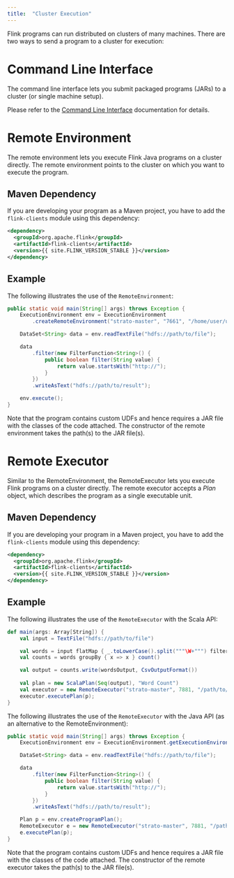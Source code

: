 ```yaml
---
title:  "Cluster Execution"
---
```


Flink programs can run distributed on clusters of many machines. There
are two ways to send a program to a cluster for execution:

# Command Line Interface

The command line interface lets you submit packaged programs (JARs) to a cluster
(or single machine setup).

Please refer to the [Command Line Interface](cli.html) documentation for
details.

# Remote Environment

The remote environment lets you execute Flink Java programs on a cluster
directly. The remote environment points to the cluster on which you want to
execute the program.

## Maven Dependency

If you are developing your program as a Maven project, you have to add the
`flink-clients` module using this dependency:

```xml
<dependency>
  <groupId>org.apache.flink</groupId>
  <artifactId>flink-clients</artifactId>
  <version>{{ site.FLINK_VERSION_STABLE }}</version>
</dependency>
```

## Example

The following illustrates the use of the `RemoteEnvironment`:

```java
public static void main(String[] args) throws Exception {
    ExecutionEnvironment env = ExecutionEnvironment
        .createRemoteEnvironment("strato-master", "7661", "/home/user/udfs.jar");

    DataSet<String> data = env.readTextFile("hdfs://path/to/file");

    data
        .filter(new FilterFunction<String>() {
            public boolean filter(String value) {
                return value.startsWith("http://");
            }
        })
        .writeAsText("hdfs://path/to/result");

    env.execute();
}
```

Note that the program contains custom UDFs and hence requires a JAR file with
the classes of the code attached. The constructor of the remote environment
takes the path(s) to the JAR file(s).

# Remote Executor

Similar to the RemoteEnvironment, the RemoteExecutor lets you execute
Flink programs on a cluster directly. The remote executor accepts a
*Plan* object, which describes the program as a single executable unit.

## Maven Dependency

If you are developing your program in a Maven project, you have to add the
`flink-clients` module using this dependency:

```xml
<dependency>
  <groupId>org.apache.flink</groupId>
  <artifactId>flink-clients</artifactId>
  <version>{{ site.FLINK_VERSION_STABLE }}</version>
</dependency>
```

## Example

The following illustrates the use of the `RemoteExecutor` with the Scala API:

```scala
def main(args: Array[String]) {
    val input = TextFile("hdfs://path/to/file")

    val words = input flatMap { _.toLowerCase().split("""\W+""") filter { _ != "" } }
    val counts = words groupBy { x => x } count()

    val output = counts.write(wordsOutput, CsvOutputFormat())
  
    val plan = new ScalaPlan(Seq(output), "Word Count")
    val executor = new RemoteExecutor("strato-master", 7881, "/path/to/jarfile.jar")
    executor.executePlan(p);
}
```

The following illustrates the use of the `RemoteExecutor` with the Java API (as
an alternative to the RemoteEnvironment):

```java
public static void main(String[] args) throws Exception {
    ExecutionEnvironment env = ExecutionEnvironment.getExecutionEnvironment();

    DataSet<String> data = env.readTextFile("hdfs://path/to/file");

    data
        .filter(new FilterFunction<String>() {
            public boolean filter(String value) {
                return value.startsWith("http://");
            }
        })
        .writeAsText("hdfs://path/to/result");

    Plan p = env.createProgramPlan();
    RemoteExecutor e = new RemoteExecutor("strato-master", 7881, "/path/to/jarfile.jar");
    e.executePlan(p);
}
```

Note that the program contains custom UDFs and hence requires a JAR file with
the classes of the code attached. The constructor of the remote executor takes
the path(s) to the JAR file(s).

